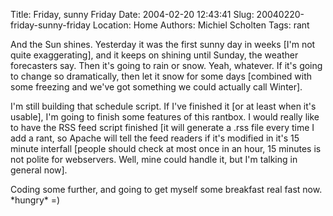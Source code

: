 Title: Friday, sunny Friday
Date: 2004-02-20 12:43:41
Slug: 20040220-friday-sunny-friday
Location: Home
Authors: Michiel Scholten
Tags: rant

<p>And the Sun shines. Yesterday it was the first sunny day in weeks [I'm not quite exaggerating], and it keeps on shining until Sunday, the weather forecasters say. Then it's going to rain or snow. Yeah, whatever. If it's going to change so dramatically, then let it snow for some days [combined with some freezing and we've got something we could actually call Winter].</p>
<p>I'm still building that schedule script. If I've finished it [or at least when it's usable], I'm going to finish some features of this rantbox. I would really like to have the RSS feed script finished [it will generate a .rss file every time I add a rant, so Apache will tell the feed readers if it's modified in it's 15 minute interfall [people should check at most once in an hour, 15 minutes is not polite for webservers. Well, mine could handle it, but I'm talking in general now].</p>
<p>Coding some further, and going to get myself some breakfast real fast now. *hungry* =)</p>
